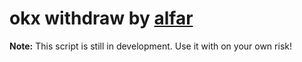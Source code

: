 # okx withdraw by [alfar](https://t.me/+FozX3VZA0RIyNWY6)

**Note:** This script is still in development. Use it with on your own risk!
